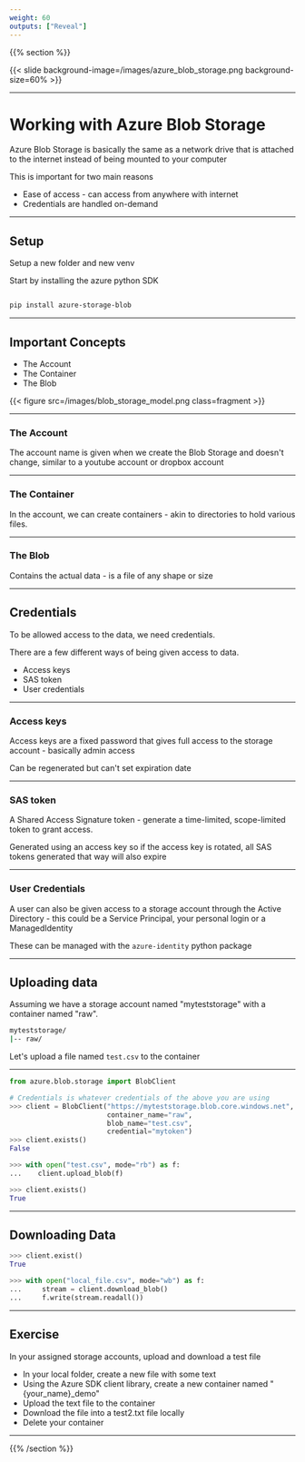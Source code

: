 ```yaml
---
weight: 60
outputs: ["Reveal"]
---
```


{{% section %}}

{{< slide background-image=/images/azure_blob_storage.png background-size=60% >}}

---

# Working with Azure Blob Storage

Azure Blob Storage is basically the same as a network drive that is attached to the internet instead of being mounted to your
computer

This is important for two main reasons

- Ease of access - can access from anywhere with internet
- Credentials are handled on-demand

---

## Setup

Setup a new folder and new venv

Start by installing the azure python SDK

```bash

pip install azure-storage-blob
```

---

## Important Concepts

- The Account
- The Container
- The Blob

{{< figure src=/images/blob_storage_model.png class=fragment >}}

---

### The Account

The account name is given when we create the Blob Storage and doesn't change, similar to a youtube account or dropbox account

---

### The Container

In the account, we can create containers - akin to directories to hold various files.

---

### The Blob

Contains the actual data - is a file of any shape or size

---

## Credentials

To be allowed access to the data, we need credentials.

There are a few different ways of being given access to data.

- Access keys
- SAS token
- User credentials

---

### Access keys

Access keys are a fixed password that gives full access to the storage account - basically admin access

Can be regenerated but can't set expiration date

---

### SAS token

A Shared Access Signature token - generate a time-limited, scope-limited token to grant access.

Generated using an access key so if the access key is rotated, all SAS tokens generated that way will also expire

---

### User Credentials

A user can also be given access to a storage account through the Active Directory - this could be a Service Principal, your personal login or a ManagedIdentity

These can be managed with the `azure-identity` python package

---

## Uploading data

Assuming we have a storage account named "myteststorage" with a container named "raw".

```bash
myteststorage/
|-- raw/
```

Let's upload a file named `test.csv` to the container

---

```python
from azure.blob.storage import BlobClient

# Credentials is whatever credentials of the above you are using
>>> client = BlobClient("https://myteststorage.blob.core.windows.net", 
                        container_name="raw",
                        blob_name="test.csv",
                        credential="mytoken")
>>> client.exists()
False

>>> with open("test.csv", mode="rb") as f:
...    client.upload_blob(f)

>>> client.exists()
True
```

---

## Downloading Data

```python
>>> client.exist()
True

>>> with open("local_file.csv", mode="wb") as f:
...     stream = client.download_blob()
...     f.write(stream.readall())

```

---

## Exercise

In your assigned storage accounts, upload and download a test file

- In your local folder, create a new file with some text
- Using the Azure SDK client library, create a new container named "{your_name}_demo"
- Upload the text file to the container
- Download the file into a test2.txt file locally
- Delete your container

---


{{% /section %}}
